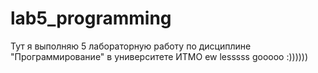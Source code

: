 # lab5_programming
Тут я выполняю 5 лабораторную работу по дисциплине "Программирование" в университете ИТМО
ew lesssss gooooo :))))))
